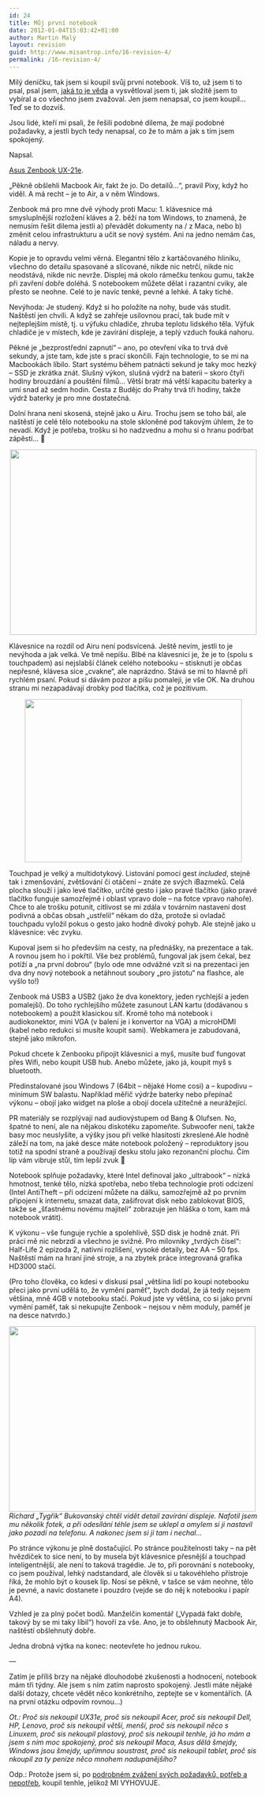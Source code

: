 ```yaml
---
id: 24
title: Můj první notebook
date: 2012-01-04T15:03:42+01:00
author: Martin Malý
layout: revision
guid: http://www.misantrop.info/16-revision-4/
permalink: /16-revision-4/
---
```

Milý deníčku, tak jsem si koupil svůj první notebook. Víš to, už jsem ti to psal, psal jsem, [jaká to je věda](http://www.misantrop.info/koupit-si-pocitac-je-veda) a vysvětloval jsem ti, jak složitě jsem to vybíral a co všechno jsem zvažoval. Jen jsem nenapsal, co jsem koupil&#8230; Teď se to dozvíš.

<!--more-->

Jsou lidé, kteří mi psali, že řešili podobné dilema, že mají podobné požadavky, a jestli bych tedy nenapsal, co že to mám a jak s tím jsem spokojený.

Napsal.

[Asus Zenbook UX-21e](http://m.maly.cz/yXlGtd).

&#8222;Pěkně obšlehli Macbook Air, fakt že jo. Do detailů&#8230;&#8220;, pravil Pixy, když ho viděl. A má recht &#8211; je to Air, a v něm Windows.

Zenbook má pro mne dvě výhody proti Macu: 1. klávesnice má smysluplnější rozložení kláves a 2. běží na tom Windows, to znamená, že nemusím řešit dilema jestli a) převádět dokumenty na / z Maca, nebo b) změnit celou infrastrukturu a učit se nový systém. Ani na jedno nemám čas, náladu a nervy.

Kopie je to opravdu velmi věrná. Elegantní tělo z kartáčovaného hliníku, všechno do detailu spasované a slícované, nikde nic netrčí, nikde nic neodstává, nikde nic nevrže. Displej má okolo rámečku tenkou gumu, takže při zavření dobře doléhá. S notebookem můžete dělat i razantní cviky, ale přesto se neohne. Celé to je navíc tenké, pevné a lehké. A taky tiché.

Nevýhoda: Je studený. Když si ho položíte na nohy, bude vás studit. Naštěstí jen chvíli. A když se zahřeje usilovnou prací, tak bude mít v nejteplejším místě, tj. u výfuku chladiče, zhruba teplotu lidského těla. Výfuk chladiče je v místech, kde je zavírání displeje, a teplý vzduch fouká nahoru.

Pěkné je &#8222;bezprostřední zapnutí&#8220; &#8211; ano, po otevření víka to trvá dvě sekundy, a jste tam, kde jste s prací skončili. Fajn technologie, to se mi na Macbookách líbilo. Start systému během patnácti sekund je taky moc hezký &#8211; SSD je zkrátka znát. Slušný výkon, slušná výdrž na baterii &#8211; skoro čtyři hodiny brouzdání a pouštění filmů&#8230; Větší bratr má větší kapacitu baterky a umí snad až sedm hodin. Cesta z Budějc do Prahy trvá tři hodiny, takže výdrž baterky je pro mne dostatečná.

Dolní hrana není skosená, stejně jako u Airu. Trochu jsem se toho bál, ale naštěstí je celé tělo notebooku na stole skloněné pod takovým úhlem, že to nevadí. Když je potřeba, trošku si ho nadzvednu a mohu si o hranu podrbat zápěstí&#8230; 🙂

<p style="text-align: center;">
  <a href="http://www.misantrop.info/muj-prvni-notebook/asus-zenbook-ux21-dh52-02/" rel="attachment wp-att-17"><img class="size-full wp-image-17 aligncenter" title="ASUS-ZenBook-UX21-DH52-02" src="http://www.misantrop.info/wp-content/uploads/2012/01/ASUS-ZenBook-UX21-DH52-02.jpg" alt="" width="500" height="375" srcset="https://www.misantrop.info/wp-content/uploads/2012/01/ASUS-ZenBook-UX21-DH52-02.jpg 500w, https://www.misantrop.info/wp-content/uploads/2012/01/ASUS-ZenBook-UX21-DH52-02-200x150.jpg 200w" sizes="(max-width: 500px) 100vw, 500px" /></a>
</p>

Klávesnice na rozdíl od Airu není podsvícená. Ještě nevím, jestli to je nevýhoda a jak velká. Ve tmě nepíšu. Blbé na klávesnici je, že je to (spolu s touchpadem) asi nejslabší článek celého notebooku &#8211; stisknutí je občas nepřesné, klávesa sice &#8222;cvakne&#8220;, ale naprázdno. Stává se mi to hlavně při rychlém psaní. Pokud si dávám pozor a píšu pomaleji, je vše OK. Na druhou stranu mi nezapadávají drobky pod tlačítka, což je pozitivum.

<p style="text-align: center;">
  <a href="http://www.misantrop.info/muj-prvni-notebook/440x330-asus-zenbook-ux21-trackpad/" rel="attachment wp-att-18"><img class="size-full wp-image-18 aligncenter" title="Trackpad" src="http://www.misantrop.info/wp-content/uploads/2012/01/440x330-asus-zenbook-ux21-trackpad.jpg" alt="" width="440" height="330" srcset="https://www.misantrop.info/wp-content/uploads/2012/01/440x330-asus-zenbook-ux21-trackpad.jpg 440w, https://www.misantrop.info/wp-content/uploads/2012/01/440x330-asus-zenbook-ux21-trackpad-200x150.jpg 200w" sizes="(max-width: 440px) 100vw, 440px" /></a>
</p>

Touchpad je velký a multidotykový. Listování pomocí gest _included_, stejně tak i zmenšování, zvětšování či otáčení &#8211; znáte ze svých iBazmeků. Celá plocha slouží i jako levé tlačítko, určité gesto i jako pravé tlačítko (jako pravé tlačítko funguje samozřejmě i oblast vpravo dole &#8211; na fotce vpravo nahoře). Chce to ale trošku potunit, citlivost se mi zdála v továrním nastavení dost podivná a občas obsah &#8222;ustřelil&#8220; někam do dža, protože si ovladač touchpadu vyložil pokus o gesto jako hodně divoký pohyb. Ale stejně jako u klávesnice: věc zvyku.

Kupoval jsem si ho především na cesty, na přednášky, na prezentace a tak. A rovnou jsem ho i pokřtil. Vše bez problémů, fungoval jak jsem čekal, bez potíží a &#8222;na první dobrou&#8220; (bylo ode mne odvážné vzít si na prezentaci jen dva dny nový notebook a netáhnout soubory &#8222;pro jistotu&#8220; na flashce, ale vyšlo to!)

Zenbook má USB3 a USB2 (jako že dva konektory, jeden rychlejší a jeden pomalejší). Do toho rychlejšího můžete zasunout LAN kartu (dodávanou s notebookem) a použít klasickou síť. Kromě toho má notebook i audiokonektor, mini VGA (v balení je i konvertor na VGA) a microHDMI (kabel nebo redukci si musíte koupit sami). Webkamera je zabudovaná, stejně jako mikrofon.

Pokud chcete k Zenbooku připojit klávesnici a myš, musíte buď fungovat přes Wifi, nebo koupit USB hub. Anebo můžete, jako já, koupit myš s bluetooth.

Předinstalované jsou Windows 7 (64bit &#8211; nějaké Home cosi) a &#8211; kupodivu &#8211; minimum SW balastu. Například měřič výdrže baterky nebo přepínač výkonu &#8211; obojí jako widget na ploše a obojí docela užitečné a neurážející.

PR materiály se rozplývají nad audiovýstupem od Bang & Olufsen. No, špatné to není, ale na nějakou diskotéku zapomeňte. Subwoofer není, takže basy moc neuslyšíte, a výšky jsou při velké hlasitosti zkreslené.Ale hodně záleží na tom, na jaké desce máte notebook položený &#8211; reproduktory jsou totiž na spodní straně a používají desku stolu jako rezonanční plochu. Čím líp vám vibruje stůl, tím lepší zvuk 🙂

Notebook splňuje požadavky, které Intel definoval jako &#8222;ultrabook&#8220; &#8211; nízká hmotnost, tenké tělo, nízká spotřeba, nebo třeba technologie proti odcizení (Intel AntiTheft &#8211; při odcizení můžete na dálku, samozřejmě až po prvním připojení k internetu, smazat data, zašifrovat disk nebo zablokovat BIOS, takže se &#8222;šťastnému novému majiteli&#8220; zobrazuje jen hláška o tom, kam má notebook vrátit).

K výkonu &#8211; vše funguje rychle a spolehlivě, SSD disk je hodně znát. Při práci mě nic nebrzdí a všechno je svižné. Pro milovníky &#8222;tvrdých čísel&#8220;: Half-Life 2 epizoda 2, nativní rozlišení, vysoké detaily, bez AA &#8211; 50 fps. Naštěstí mám na hraní jiné stroje, a na zbytek práce integrovaná grafika HD3000 stačí.

(Pro toho člověka, co kdesi v diskusi psal &#8222;většina lidí po koupi notebooku přeci jako první udělá to, že vymění paměť&#8220;, bych dodal, že já tedy nejsem většina, mně 4GB v notebooku stačí. Pokud jste vy většina, co si jako první vymění paměť, tak si nekupujte Zenbook &#8211; nejsou v něm moduly, paměť je na desce natvrdo.)

<a href="http://www.misantrop.info/muj-prvni-notebook/wp_000007/" rel="attachment wp-att-19"><img class="aligncenter size-medium wp-image-19" title="Detail kloubu" src="http://www.misantrop.info/wp-content/uploads/2012/01/WP_000007-500x375.jpg" alt="" width="500" height="375" srcset="https://www.misantrop.info/wp-content/uploads/2012/01/WP_000007-500x375.jpg 500w, https://www.misantrop.info/wp-content/uploads/2012/01/WP_000007-200x150.jpg 200w, https://www.misantrop.info/wp-content/uploads/2012/01/WP_000007.jpg 717w" sizes="(max-width: 500px) 100vw, 500px" /></a>_Richard &#8222;Tygřík&#8220; Bukovanský chtěl vidět detail zavírání displeje. Nafotil jsem mu několik fotek, a při odesílání téhle jsem se uklepl a omylem si ji nastavil jako pozadí na telefonu. A nakonec jsem si ji tam i nechal&#8230;_

Po stránce výkonu je plně dostačující. Po stránce použitelnosti taky &#8211; na pět hvězdiček to sice není, to by musela být klávesnice přesnější a touchpad inteligentnější, ale není to taková tragédie. Je to, při porovnání s notebooky, co jsem používal, lehký nadstandard, ale člověk si u takovéhleho přístroje říká, že mohlo být o kousek líp. Nosí se pěkně, v tašce se vám neohne, tělo je pevné, a navíc dostanete i pouzdro (vejde se do něj k notebooku i papír A4).

Vzhled je za plný počet bodů. Manželčin komentář (&#8222;Vypadá fakt dobře, takový by se mi taky líbil&#8220;) hovoří za vše. Ano, je to obšlehnutý Macbook Air, naštěstí obšlehnutý dobře.

Jedna drobná výtka na konec: neotevřete ho jednou rukou.

&#8212;

Zatím je příliš brzy na nějaké dlouhodobé zkušenosti a hodnocení, notebook mám tři týdny. Ale jsem s ním zatím naprosto spokojený. Jestli máte nějaké další dotazy, chcete vědět něco konkrétního, zeptejte se v komentářích. (A na první otázku odpovím rovnou&#8230;)

_Ot.: Proč sis nekoupil UX31e, proč sis nekoupil Acer, proč sis nekoupil Dell, HP, Lenovo, proč sis nekoupil větší, menší, proč sis nekoupil něco s Linuxem, proč sis nekoupil plastový, proč sis nekoupil tenhle, já ho mám a jsem s ním moc spokojený, proč sis nekoupil Maca, Asus dělá šmejdy, Windows jsou šmejdy, upřímnou soustrast, proč sis nekoupil tablet, proč sis nkoupil za ty peníze něco mnohem nadupanějšího?_

Odp.: Protože jsem si, po [podrobném zvážení svých požadavků, potřeb a nepotřeb](http://www.misantrop.info/koupit-si-pocitac-je-veda), koupil tenhle, jelikož MI VYHOVUJE.